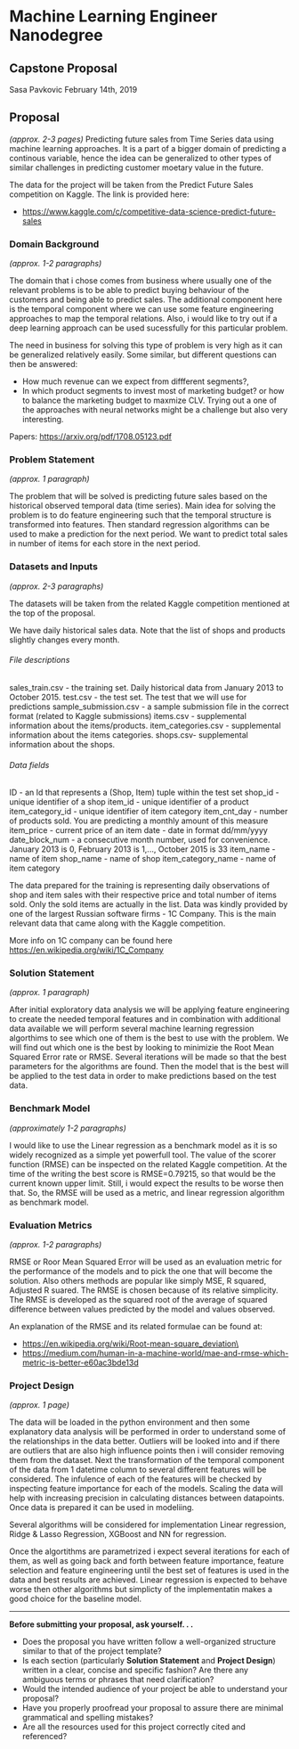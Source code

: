 # Machine Learning Engineer Nanodegree
## Capstone Proposal
Sasa Pavkovic
February 14th, 2019

## Proposal
_(approx. 2-3 pages)_
Predicting future sales from Time Series data using machine learning approaches. It is a part of a bigger domain of predicting a continous variable, hence the idea can be generalized to other types of similar challenges in predicting customer moetary value in the future. 

The data for the project will be taken from the Predict Future Sales competition on Kaggle. The link is provided here:
* https://www.kaggle.com/c/competitive-data-science-predict-future-sales


### Domain Background
_(approx. 1-2 paragraphs)_

The domain that i chose comes from business where usually one of the relevant problems is to be able to predict buying behaviour of the customers and being able to predict sales. The additional component here is the temporal component where we can use some feature engineering approaches to map the temporal relations. Also, i would like to try out if a deep learning approach can be used sucessfully for this particular problem. 

The need in business for solving this type of problem is very high as it can be generalized relatively easily. Some similar, but different questions can then be answered:
* How much revenue can we expect from diffferent segments?, 
* In which product segments to invest most of marketing budget? 
or how to balance the marketing budget to maxmize CLV. Trying out a one of the approaches with neural networks might be a challenge but also very interesting. 

Papers: https://arxiv.org/pdf/1708.05123.pdf

### Problem Statement
_(approx. 1 paragraph)_

The problem that will be solved is predicting future sales based on the historical observed temporal data (time series). Main idea for solving the problem is to do feature engineering such that the temporal structure is transformed into features. Then standard regression algorithms can be used to make a prediction for the next period. We want to predict total sales in number of items for each store in the next period.

### Datasets and Inputs
_(approx. 2-3 paragraphs)_

The datasets will be taken from the related Kaggle competition mentioned at the top of the proposal. 

We have daily historical sales data.  Note that the list of shops and products slightly changes every month. 

###### File descriptions ######
sales_train.csv - the training set. Daily historical data from January 2013 to October 2015.
test.csv - the test set. The test that we will use for predictions
sample_submission.csv - a sample submission file in the correct format (related to Kaggle submissions)
items.csv - supplemental information about the items/products.
item_categories.csv  - supplemental information about the items categories.
shops.csv- supplemental information about the shops.

###### Data fields #######
ID - an Id that represents a (Shop, Item) tuple within the test set
shop_id - unique identifier of a shop
item_id - unique identifier of a product
item_category_id - unique identifier of item category
item_cnt_day - number of products sold. You are predicting a monthly amount of this measure
item_price - current price of an item
date - date in format dd/mm/yyyy
date_block_num - a consecutive month number, used for convenience. January 2013 is 0, February 2013 is 1,..., October 2015 is 33
item_name - name of item
shop_name - name of shop
item_category_name - name of item category

The data prepared for the training is representing daily observations of shop and item sales with their respective price and total number of items sold. Only the sold items are actually in the list. Data was kindly provided by one of the largest Russian software firms - 1C Company. This is the main relevant data that came along with the Kaggle competition.

More info on 1C company can be found here https://en.wikipedia.org/wiki/1C_Company

### Solution Statement
_(approx. 1 paragraph)_

After initial exploratory data analysis we will be applying feature engineering to create the needed temporal features and in combination with additional data available we will perform several machine learning regression algorthims to see which one of them is the best to use with the problem. We will find out which one is the best by looking to minimizie the Root Mean Squared Error rate or RMSE. Several iterations will be made so that the best parameters for the algorithms are found. Then the model that is the best will be applied to the test data in order to make predictions based on the test data.

### Benchmark Model
_(approximately 1-2 paragraphs)_

I would like to use the Linear regression as a benchmark model as it is so widely recognized as a simple yet powerfull tool. The value of the scorer function (RMSE) can be inspected on the related Kaggle competition. At the time of the writing the best score is RMSE=0.79215, so that would be the current known upper limit. Still, i would expect the results to be worse then that. So, the RMSE will be used as a metric, and linear regression algorithm as benchmark model.

### Evaluation Metrics
_(approx. 1-2 paragraphs)_

RMSE or Roor Mean Squared Error will be used as an evaluation metric for the performance of the models and to pick the one that will become the solution. Also others methods are popular like simply MSE, R squared, Adjusted R suared. The RMSE is chosen because of its relative simplicity. The RMSE is developed as the squared root of the average of squared difference between values predicted by the model and values observed. 

An explanation of the RMSE and its related formulae can be found at: 
* https://en.wikipedia.org/wiki/Root-mean-square_deviation\
* https://medium.com/human-in-a-machine-world/mae-and-rmse-which-metric-is-better-e60ac3bde13d

### Project Design
_(approx. 1 page)_

The data will be loaded in the python environment and then some explanatory data analysis will be performed in order to understand some of the relationships in the data better. Outliers will be looked into and if there are outliers that are also high influence points then i will consider removing them from the dataset. Next the transformation of the temporal component of the data from 1 datetime column to several different features will be considered. The infulence of each of the features will be checked by inspecting feature importance for each of the models. Scaling the data will help with increasing precision in calculating distances between datapoints. Once data is prepared it can be used in modeliing.

Several algorithms will be considered for implementation Linear regression, Ridge & Lasso Regression, XGBoost and NN for regression. 

Once the algortithms are parametrized i expect several iterations for each of them, as well as going back and forth between feature importance, feature selection and feature engineering until the best set of features is used in the data and best results are achieved. Linear regression is expected to behave worse then other algorithms but simplicty of the implementatin makes a good choice for the baseline model. 

-----------

**Before submitting your proposal, ask yourself. . .**

- Does the proposal you have written follow a well-organized structure similar to that of the project template?
- Is each section (particularly **Solution Statement** and **Project Design**) written in a clear, concise and specific fashion? Are there any ambiguous terms or phrases that need clarification?
- Would the intended audience of your project be able to understand your proposal?
- Have you properly proofread your proposal to assure there are minimal grammatical and spelling mistakes?
- Are all the resources used for this project correctly cited and referenced?
